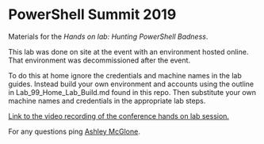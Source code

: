 # PowerShell Summit 2019
Materials for the *Hands on lab: Hunting PowerShell Badness*.

This lab was done on site at the event with an environment hosted online.
That environment was decommissioned after the event.

To do this at home ignore the credentials and machine names in the lab guides.
Instead build your own environment and accounts using the outline in Lab_99_Home_Lab_Build.md found in this repo.
Then substitute your own machine names and credentials in the appropriate lab steps.

[Link to the video recording of the conference hands on lab session.](https://www.youtube.com/watch?v=IXYs-ZON-Zg&list=PLfeA8kIs7Cocir1-TuSN3mOnj3qzyRShA&index=5&t=0s)

For any questions ping [Ashley McGlone](https://twitter.com/GoateePFE).
